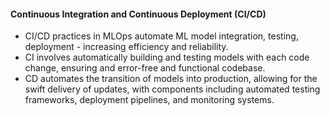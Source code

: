 #### Continuous Integration and Continuous Deployment (CI/CD) 

- CI/CD practices in MLOps automate ML model integration, testing, deployment - increasing efficiency and reliability. 
- CI involves automatically building and testing models with each code change, ensuring and error-free and functional codebase. 
- CD automates the transition of models into production, allowing for the swift delivery of updates, with components including automated testing frameworks, deployment pipelines, and monitoring systems. 
